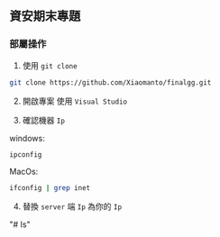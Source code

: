 ## 資安期末專題

### 部屬操作

1. 使用 ``` git clone ```

``` bash
git clone https://github.com/Xiaomanto/finalgg.git
```

2. 開啟專案 使用 ``` Visual Studio ```

3. 確認機器 ``` Ip ```

windows:

``` bash
ipconfig
```

MacOs:

``` bash
ifconfig | grep inet
```

4. 替換 ``` server ``` 端 ``` Ip ``` 為你的 ``` Ip ```

"# Is" 
